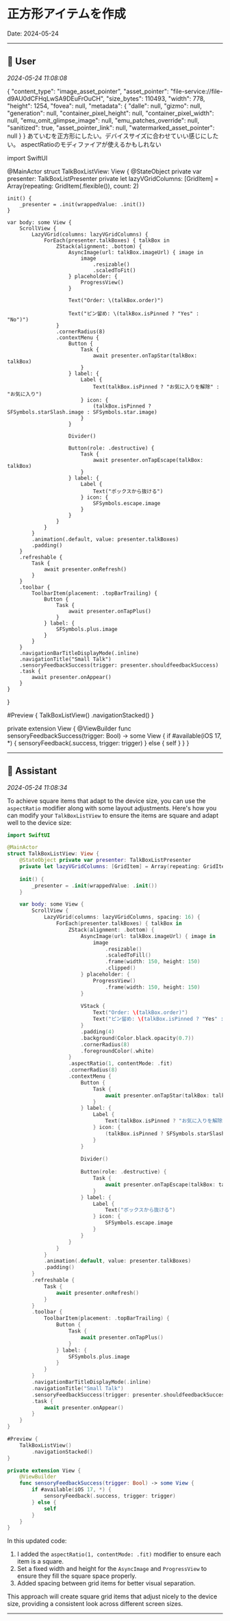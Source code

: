 # 正方形アイテムを作成

Date: 2024-05-24

---

## 👤 User
*2024-05-24 11:08:08*

{
  "content_type": "image_asset_pointer",
  "asset_pointer": "file-service://file-d9AU0dCFHqLwSA9DEuFrOuCH",
  "size_bytes": 110493,
  "width": 778,
  "height": 1254,
  "fovea": null,
  "metadata": {
    "dalle": null,
    "gizmo": null,
    "generation": null,
    "container_pixel_height": null,
    "container_pixel_width": null,
    "emu_omit_glimpse_image": null,
    "emu_patches_override": null,
    "sanitized": true,
    "asset_pointer_link": null,
    "watermarked_asset_pointer": null
  }
}
あていむを正方形にしたい。デバイスサイズに合わせていい感じにしたい。
aspectRatioのモディファイアが使えるかもしれない

import SwiftUI

@MainActor
struct TalkBoxListView: View {
    @StateObject private var presenter: TalkBoxListPresenter
    private let lazyVGridColumns: [GridItem] = Array(repeating: GridItem(.flexible()), count: 2)
    
    init() {
        _presenter = .init(wrappedValue: .init())
    }

    var body: some View {
        ScrollView {
            LazyVGrid(columns: lazyVGridColumns) {
                ForEach(presenter.talkBoxes) { talkBox in
                    ZStack(alignment: .bottom) {
                        AsyncImage(url: talkBox.imageUrl) { image in
                            image
                                .resizable()
                                .scaledToFit()
                        } placeholder: {
                            ProgressView()
                        }
                        
                        Text("Order: \(talkBox.order)")
                        
                        Text("ピン留め: \(talkBox.isPinned ? "Yes" : "No")")
                    }
                    .cornerRadius(8)
                    .contextMenu {
                        Button {
                            Task {
                                await presenter.onTapStar(talkBox: talkBox)
                            }
                        } label: {
                            Label {
                                Text(talkBox.isPinned ? "お気に入りを解除" : "お気に入り")
                            } icon: {
                                (talkBox.isPinned ? SFSymbols.starSlash.image : SFSymbols.star.image)
                            }
                        }
                        
                        Divider()
                        
                        Button(role: .destructive) {
                            Task {
                                await presenter.onTapEscape(talkBox: talkBox)
                            }
                        } label: {
                            Label {
                                Text("ボックスから抜ける")
                            } icon: {
                                SFSymbols.escape.image
                            }
                        }
                    }
                }
            }
            .animation(.default, value: presenter.talkBoxes)
            .padding()
        }
        .refreshable {
            Task {
                await presenter.onRefresh()
            }
        }
        .toolbar {
            ToolbarItem(placement: .topBarTrailing) {
                Button {
                    Task {
                        await presenter.onTapPlus()
                    }
                } label: {
                    SFSymbols.plus.image
                }
            }
        }
        .navigationBarTitleDisplayMode(.inline)
        .navigationTitle("Small Talk")
        .sensoryFeedbackSuccess(trigger: presenter.shouldfeedbackSuccess)
        .task {
            await presenter.onAppear()
        }
    }
}

#Preview {
    TalkBoxListView()
        .navigationStacked()
}

private extension View {
    @ViewBuilder
    func sensoryFeedbackSuccess(trigger: Bool) -&gt; some View {
        if #available(iOS 17, *) {
            sensoryFeedback(.success, trigger: trigger)
        } else {
            self
        }
    }
}

---

## 🤖 Assistant
*2024-05-24 11:08:34*

To achieve square items that adapt to the device size, you can use the `aspectRatio` modifier along with some layout adjustments. Here's how you can modify your `TalkBoxListView` to ensure the items are square and adapt well to the device size:

```swift
import SwiftUI

@MainActor
struct TalkBoxListView: View {
    @StateObject private var presenter: TalkBoxListPresenter
    private let lazyVGridColumns: [GridItem] = Array(repeating: GridItem(.flexible()), count: 2)
    
    init() {
        _presenter = .init(wrappedValue: .init())
    }

    var body: some View {
        ScrollView {
            LazyVGrid(columns: lazyVGridColumns, spacing: 16) {
                ForEach(presenter.talkBoxes) { talkBox in
                    ZStack(alignment: .bottom) {
                        AsyncImage(url: talkBox.imageUrl) { image in
                            image
                                .resizable()
                                .scaledToFill()
                                .frame(width: 150, height: 150)
                                .clipped()
                        } placeholder: {
                            ProgressView()
                                .frame(width: 150, height: 150)
                        }
                        
                        VStack {
                            Text("Order: \(talkBox.order)")
                            Text("ピン留め: \(talkBox.isPinned ? "Yes" : "No")")
                        }
                        .padding(4)
                        .background(Color.black.opacity(0.7))
                        .cornerRadius(8)
                        .foregroundColor(.white)
                    }
                    .aspectRatio(1, contentMode: .fit)
                    .cornerRadius(8)
                    .contextMenu {
                        Button {
                            Task {
                                await presenter.onTapStar(talkBox: talkBox)
                            }
                        } label: {
                            Label {
                                Text(talkBox.isPinned ? "お気に入りを解除" : "お気に入り")
                            } icon: {
                                (talkBox.isPinned ? SFSymbols.starSlash.image : SFSymbols.star.image)
                            }
                        }
                        
                        Divider()
                        
                        Button(role: .destructive) {
                            Task {
                                await presenter.onTapEscape(talkBox: talkBox)
                            }
                        } label: {
                            Label {
                                Text("ボックスから抜ける")
                            } icon: {
                                SFSymbols.escape.image
                            }
                        }
                    }
                }
            }
            .animation(.default, value: presenter.talkBoxes)
            .padding()
        }
        .refreshable {
            Task {
                await presenter.onRefresh()
            }
        }
        .toolbar {
            ToolbarItem(placement: .topBarTrailing) {
                Button {
                    Task {
                        await presenter.onTapPlus()
                    }
                } label: {
                    SFSymbols.plus.image
                }
            }
        }
        .navigationBarTitleDisplayMode(.inline)
        .navigationTitle("Small Talk")
        .sensoryFeedbackSuccess(trigger: presenter.shouldfeedbackSuccess)
        .task {
            await presenter.onAppear()
        }
    }
}

#Preview {
    TalkBoxListView()
        .navigationStacked()
}

private extension View {
    @ViewBuilder
    func sensoryFeedbackSuccess(trigger: Bool) -> some View {
        if #available(iOS 17, *) {
            sensoryFeedback(.success, trigger: trigger)
        } else {
            self
        }
    }
}
```

In this updated code:

1. I added the `aspectRatio(1, contentMode: .fit)` modifier to ensure each item is a square.
2. Set a fixed width and height for the `AsyncImage` and `ProgressView` to ensure they fill the square space properly.
3. Added spacing between grid items for better visual separation.

This approach will create square grid items that adjust nicely to the device size, providing a consistent look across different screen sizes.

---
